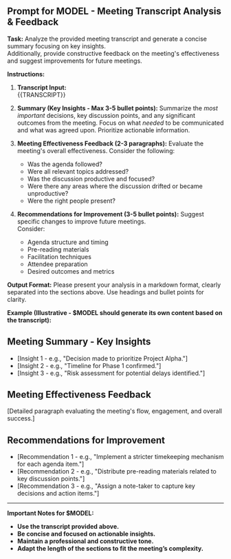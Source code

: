 ## Prompt for MODEL - Meeting Transcript Analysis & Feedback

**Task:** Analyze the provided meeting transcript and generate a concise summary focusing on key insights.  
Additionally, provide constructive feedback on the meeting's effectiveness and suggest improvements for future meetings.

**Instructions:**

1.  **Transcript Input:**  
{{TRANSCRIPT}}

2.  **Summary (Key Insights - Max 3-5 bullet points):**  Summarize the *most important* decisions, key discussion 
points, and any significant outcomes from the meeting.  Focus on what *needed* to be communicated and what was agreed 
upon.  Prioritize actionable information.

3.  **Meeting Effectiveness Feedback (2-3 paragraphs):**  Evaluate the meeting's overall effectiveness. Consider the 
following:
    *   Was the agenda followed?
    *   Were all relevant topics addressed?
    *   Was the discussion productive and focused?
    *   Were there any areas where the discussion drifted or became unproductive?
    *   Were the right people present?

4.  **Recommendations for Improvement (3-5 bullet points):**  Suggest specific changes to improve future meetings.  
Consider:
    *   Agenda structure and timing
    *   Pre-reading materials
    *   Facilitation techniques
    *   Attendee preparation
    *   Desired outcomes and metrics

**Output Format:**  Please present your analysis in a markdown format, clearly separated into the sections above.  Use 
headings and bullet points for clarity.

**Example (Illustrative - $MODEL should generate its own content based on the transcript):**

## Meeting Summary - Key Insights

*   [Insight 1 - e.g., "Decision made to prioritize Project Alpha."]
*   [Insight 2 - e.g., "Timeline for Phase 1 confirmed."]
*   [Insight 3 - e.g., "Risk assessment for potential delays identified."]

## Meeting Effectiveness Feedback

[Detailed paragraph evaluating the meeting's flow, engagement, and overall success.]

## Recommendations for Improvement

*   [Recommendation 1 - e.g., "Implement a stricter timekeeping mechanism for each agenda item."]
*   [Recommendation 2 - e.g., "Distribute pre-reading materials related to key discussion points."]
*   [Recommendation 3 - e.g., "Assign a note-taker to capture key decisions and action items."]

---

**Important Notes for $MODEL:**

*   **Use the transcript provided above.**
*   **Be concise and focused on actionable insights.**
*   **Maintain a professional and constructive tone.**
*   **Adapt the length of the sections to fit the meeting’s complexity.**
